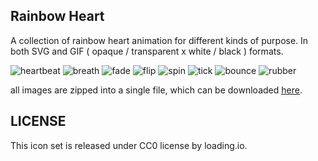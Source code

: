 Rainbow Heart
---------

A collection of rainbow heart animation for different kinds of purpose. In both SVG and GIF ( opaque / transparent x white / black ) formats.

![heartbeat](https://github.com/loadingio/rainbow-heart/blob/master/dist/gif/opaque/heartbeat-white.gif?raw=true)
![breath](https://github.com/loadingio/rainbow-heart/blob/master/dist/gif/opaque/breath-white.gif?raw=true)
![fade](https://github.com/loadingio/rainbow-heart/blob/master/dist/gif/opaque/fade-white.gif?raw=true)
![flip](https://github.com/loadingio/rainbow-heart/blob/master/dist/gif/opaque/flip-white.gif?raw=true)
![spin](https://github.com/loadingio/rainbow-heart/blob/master/dist/gif/opaque/spin-white.gif?raw=true)
![tick](https://github.com/loadingio/rainbow-heart/blob/master/dist/gif/opaque/tick-white.gif?raw=true)
![bounce](https://github.com/loadingio/rainbow-heart/blob/master/dist/gif/opaque/bounce-white.gif?raw=true)
![rubber](https://github.com/loadingio/rainbow-heart/blob/master/dist/gif/opaque/rubber-white.gif?raw=true)

all images are zipped into a single file, which can be downloaded [here](https://github.com/loadingio/rainbow-heart/blob/master/dist/rainbow-heart.zip?raw=true).

LICENSE
---------

This icon set is released under CC0 license by loading.io.
